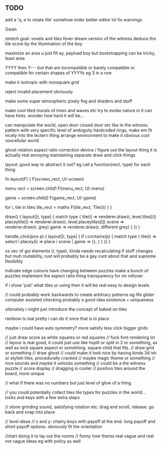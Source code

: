 TODO
----

add a 'q, e to rotate tile' somehow
order
better editor lol
fix warnings



Gwan

stretch goal: voxels and tiles fever dream version of the witness
deduce the tile score by the illumination of the boy

maximize an area u just fill ay, payload boy
but bootstrapping can be tricky, least area

YYYY
then Y--- but that are incompatible or barely compatible
or compatible for certain shapes of YYYYs eg 3 in a row

make it isotropic with nonsquare grid

reject invalid placement obviously

make some super atmospheric pixely fog and shaders and stuff

make cool tiled murals of trees and waves etc
try to evoke nature in it
can have hints. wonder how hard it will be...

can manipulate the world, open door closed door etc like in the witness. pattern with very specific level of ambiguity
hardcoded rings, make em fit nicely into the lectern thing
arrange environment to make it obvious
cool voxcellular world

ghost
rotation
aspect ratio correction device / figure out the layout thing
it is actually real annoying maintaining separate draw and click things

layout: good way to abstract it out? eg call a function(rect, type) for each thing

fn layout(F) {
  F(screen_rect, UI::screen)

  menu rect = screen.child1
  F(menu_rect, UI::menu)

  game = screen.child2
  F(game_rect, UI::game)

  for i, tile in tiles
    tile_rect = maths
    F(tile_rect, Tile(i))
  }
}

draw() {
  layout(|r, type| {
    match type {
      tile(i) => renderer.draw(r, level.tiles[i])
      placeytile(i) => renderer.draw(r, level.placeytiles[i])
      scene => renderer.draw(r, grey)
      game => renderer.draw(r, different grey)
    }
  })
}

handle_click(pos p) {
  layout(|r, type| {
    if r.contains(p) {
      match type {
        tile(i) => select i
        placey(i) => place i
        scene |
        game => {},
      }
    }
  })
}

vs vec of gui elements (r, type), kinda needs recalculating if stuff changes
but muh mutability, rust will probably be a gay cunt about that
and supreme flexibility


indicate edge colours
have changing between puzzles
make a bunch of puzzles
implement the aspect ratio thing
transparency for mr rollover

if i show 'just' what tiles ur using then it will be real easy to design levels

// could probably work backwards to create arbitrary patterns
eg life glider
computer assisted checking probably a good idea
existence + uniqueness


ultimately i might just introduce the concept of baked on tiles

rainbow is real pretty i can do it once that is in place

maybe i could have auto symmetry? more satisfy less click bigger grids


// just draw score as white squares or red squares
// fuck font rendering lol
// layout is real good, it could just use like hsplit or split in 2 or something, as well as lock square aspect or something. square child that fits.
// draw grid or something
// draw ghost
// could make it look nice by having kinda 3d ish or stylish tiles, procedurally cracked
// maybe magic theme or something
// nice sounds and maybe it unlocks something
// could be a the witness puzzle
// score display
// dragging is cooler
// position tiles around the board, more unique

// what if there was no numbers but just level of glow of a thing

// you could potentially collect tiles tile types for puzzles in the world... locks and keys with a few extra steps

// stone grinding sound, satisfying rotation etc. drag and scroll, release: go back and snap into place

// level ideas
// x and y: chainy boys with payoff at the end. long payoff and short payoff options. obviously fit the orientation

//start doing it to lay out the rooms
// funny how theres real vague and real not vague ideas eg with policy as well

